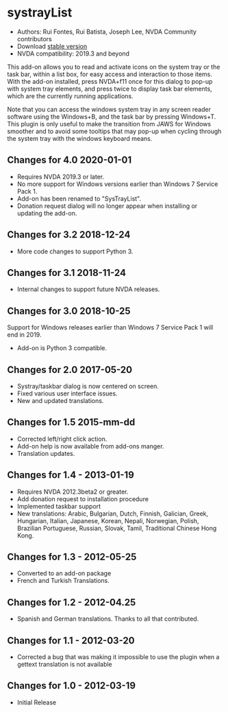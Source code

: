 # systrayList #

*   Authors: Rui Fontes, Rui Batista, Joseph Lee, NVDA Community contributors
*   Download [stable version][1]
* NVDA compatibility: 2019.3 and beyond

This add-on allows you to read and activate icons on the system tray or the task bar, within a list box, for easy access and interaction to those items. With the add-on installed, press NVDA+f11 once for this dialog to pop-up with system tray elements, and press twice to display task bar elements, which are the currently running applications.

Note that you can access the windows system tray in any screen reader software using the Windows+B, and the task bar by pressing Windows+T. This plugin is only useful to make the transition from JAWS for Windows smoother and to avoid some tooltips that may pop-up when cycling through the system tray with the windows keyboard means.

## Changes for 4.0 2020-01-01 ##

* Requires NVDA 2019.3 or later.
* No more support for Windows versions earlier than Windows 7 Service Pack 1.
* Add-on has been renamed to "SysTrayList".
* Donation request dialog will no longer appear when installing or updating the add-on.

## Changes for 3.2 2018-12-24 ##

* More code changes to support Python 3.

## Changes for 3.1 2018-11-24 ##

* Internal changes to support future NVDA releases.

## Changes for 3.0 2018-10-25 ##

Support for Windows releases earlier than Windows 7 Service Pack 1 will end in 2019.

* Add-on is Python 3 compatible.

## Changes for 2.0 2017-05-20 ##

* Systray/taskbar dialog is now centered on screen.
* Fixed various user interface issues.
* New and updated translations.

## Changes for 1.5 2015-mm-dd ##

* Corrected left/right click action.
* Add-on help is now available from add-ons manger.
* Translation updates.

## Changes for 1.4 - 2013-01-19 ##

* Requires NVDA 2012.3beta2 or greater.
* Add donation request to installation procedure
* Implemented taskbar support
* New translations: Arabic, Bulgarian, Dutch, Finnish, Galician, Greek, Hungarian, Italian, Japanese, Korean, Nepali, Norwegian, Polish, Brazilian Portuguese, Russian, Slovak, Tamil, Traditional Chinese Hong Kong.

## Changes for 1.3 - 2012-05-25 ##

* Converted to an add-on package
* French and Turkish Translations.

## Changes for  1.2 - 2012-04.25 ##

* Spanish and German translations. Thanks to all that contributed.

## Changes for 1.1 - 2012-03-20 ##

* Corrected a bug that was making it impossible to use the plugin when a gettext translation is not available

## Changes for 1.0 - 2012-03-19 ##

* Initial Release

[1]: http://addons.nvda-project.org/files/get.php?file=st

[2]: http://addons.nvda-project.org/files/get.php?file=st-dev
